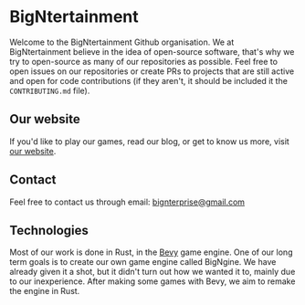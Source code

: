 # BigNtertainment

Welcome to the BigNtertainment Github organisation.
We at BigNtertainment believe in the idea of open-source software, that's why we try to open-source as many of our repositories as possible.
Feel free to open issues on our repositories or create PRs to projects that are still active and open for code contributions
(if they aren't, it should be included it the `CONTRIBUTING.md` file).

## Our website

If you'd like to play our games, read our blog, or get to know us more, visit [our website](https://bign.lol).

## Contact

Feel free to contact us through email: bignterprise@gmail.com

## Technologies

Most of our work is done in Rust, in the [Bevy](https://github.com/bevyengine/bevy) game engine. One of our long term goals is to create our own game engine
called BigNgine. We have already given it a shot, but it didn't turn out how we wanted it to, mainly due to our inexperience. After making some games with Bevy,
we aim to remake the engine in Rust.

